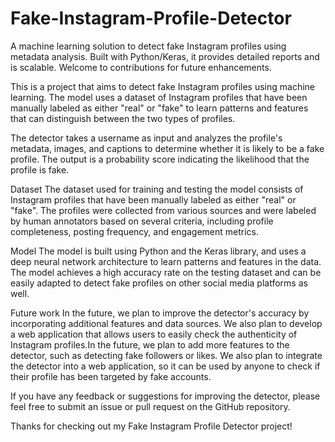 # Fake-Instagram-Profile-Detector
A machine learning solution to detect fake Instagram profiles using metadata analysis. Built with Python/Keras, it provides detailed reports and is scalable. Welcome to contributions for future enhancements.

This is a project that aims to detect fake Instagram profiles using machine learning. The model uses a dataset of Instagram profiles that have been manually labeled as either "real" or "fake" to learn patterns and features that can distinguish between the two types of profiles.

The detector takes a username as input and analyzes the profile's metadata, images, and captions to determine whether it is likely to be a fake profile. The output is a probability score indicating the likelihood that the profile is fake.

Dataset
The dataset used for training and testing the model consists of Instagram profiles that have been manually labeled as either "real" or "fake". The profiles were collected from various sources and were labeled by human annotators based on several criteria, including profile completeness, posting frequency, and engagement metrics.

Model
The model is built using Python and the Keras library, and uses a deep neural network architecture to learn patterns and features in the data. The model achieves a high accuracy rate on the testing dataset and can be easily adapted to detect fake profiles on other social media platforms as well.

Future work
In the future, we plan to improve the detector's accuracy by incorporating additional features and data sources. We also plan to develop a web application that allows users to easily check the authenticity of Instagram profiles.In the future, we plan to add more features to the detector, such as detecting fake followers or likes. We also plan to integrate the detector into a web application, so it can be used by anyone to check if their profile has been targeted by fake accounts.

If you have any feedback or suggestions for improving the detector, please feel free to submit an issue or pull request on the GitHub repository.

Thanks for checking out my Fake Instagram Profile Detector project!

